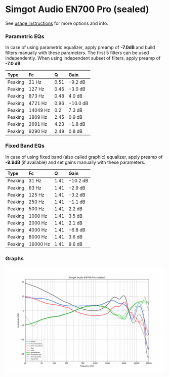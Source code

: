 # Simgot Audio EN700 Pro (sealed)
See [usage instructions](https://github.com/jaakkopasanen/AutoEq#usage) for more options and info.

### Parametric EQs
In case of using parametric equalizer, apply preamp of **-7.0dB** and build filters manually
with these parameters. The first 5 filters can be used independently.
When using independent subset of filters, apply preamp of **-7.0 dB**.

| Type    | Fc       |    Q | Gain     |
|:--------|:---------|:-----|:---------|
| Peaking | 21 Hz    | 0.51 | -9.2 dB  |
| Peaking | 127 Hz   | 0.45 | -3.0 dB  |
| Peaking | 873 Hz   | 0.48 | 4.0 dB   |
| Peaking | 4721 Hz  | 0.96 | -10.0 dB |
| Peaking | 14049 Hz | 0.2  | 7.3 dB   |
| Peaking | 1809 Hz  | 2.45 | 0.9 dB   |
| Peaking | 2691 Hz  | 4.23 | -1.8 dB  |
| Peaking | 9290 Hz  | 2.49 | 0.8 dB   |

### Fixed Band EQs
In case of using fixed band (also called graphic) equalizer, apply preamp of **-9.9dB**
(if available) and set gains manually with these parameters.

| Type    | Fc       |    Q | Gain     |
|:--------|:---------|:-----|:---------|
| Peaking | 31 Hz    | 1.41 | -10.2 dB |
| Peaking | 63 Hz    | 1.41 | -2.9 dB  |
| Peaking | 125 Hz   | 1.41 | -3.2 dB  |
| Peaking | 250 Hz   | 1.41 | -1.1 dB  |
| Peaking | 500 Hz   | 1.41 | 2.2 dB   |
| Peaking | 1000 Hz  | 1.41 | 3.5 dB   |
| Peaking | 2000 Hz  | 1.41 | 2.1 dB   |
| Peaking | 4000 Hz  | 1.41 | -6.8 dB  |
| Peaking | 8000 Hz  | 1.41 | 3.6 dB   |
| Peaking | 16000 Hz | 1.41 | 9.6 dB   |

### Graphs
![](./Simgot%20Audio%20EN700%20Pro%20(sealed).png)